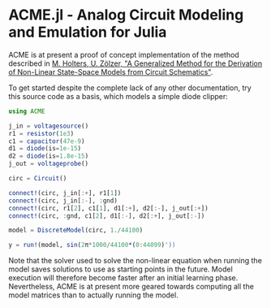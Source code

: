 # ACME.jl - Analog Circuit Modeling and Emulation for Julia

ACME is at present a proof of concept implementation of the method described in
[M. Holters, U. Zölzer, "A Generalized Method for the Derivation of Non-Linear
State-Space Models from Circuit
Schematics"](http://www.eurasip.org/Proceedings/Eusipco/Eusipco2015/papers/1570103545.pdf).

To get started despite the complete lack of any other documentation, try this
source code as a basis, which models a simple diode clipper:

```Julia
using ACME

j_in = voltagesource()
r1 = resistor(1e3)
c1 = capacitor(47e-9)
d1 = diode(is=1e-15)
d2 = diode(is=1.8e-15)
j_out = voltageprobe()

circ = Circuit()

connect!(circ, j_in[:+], r1[1])
connect!(circ, j_in[:-], :gnd)
connect!(circ, r1[2], c1[1], d1[:+], d2[:-], j_out[:+])
connect!(circ, :gnd, c1[2], d1[:-], d2[:+], j_out[:-])

model = DiscreteModel(circ, 1./44100)

y = run!(model, sin(2π*1000/44100*(0:44099)'))

```

Note that the solver used to solve the non-linear equation when running the
model saves solutions to use as starting points in the future. Model execution
will therefore become faster after an initial learning phase.  Nevertheless,
ACME is at present more geared towards computing all the model matrices than to
actually running the model.
